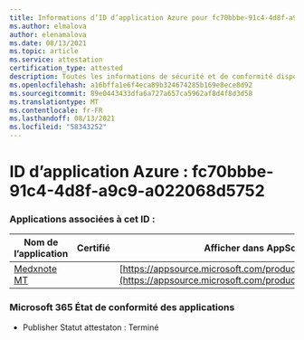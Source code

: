 ```yaml
---
title: Informations d’ID d’application Azure pour fc70bbbe-91c4-4d8f-a9c9-a022068d5752
ms.author: elmalova
author: elenamalova
ms.date: 08/13/2021
ms.topic: article
ms.service: attestation
certification_type: attested
description: Toutes les informations de sécurité et de conformité disponibles pour fc70bbbe-91c4-4d8f-a9c9-a022068d5752.
ms.openlocfilehash: a16bffa1e6f4eca89b324674285b169e8ece8d92
ms.sourcegitcommit: 89e0443433dfa6a727a657ca5962af8d4f8d3d58
ms.translationtype: MT
ms.contentlocale: fr-FR
ms.lasthandoff: 08/13/2021
ms.locfileid: "58343252"
---
```

# <a name="azure-app-id-fc70bbbe-91c4-4d8f-a9c9-a022068d5752"></a>ID d’application Azure : fc70bbbe-91c4-4d8f-a9c9-a022068d5752


### <a name="apps-associated-with-this-id"></a>Applications associées à cet ID :
| **Nom de l’application** | **Certifié** | **Afficher dans AppSource** |
|--------------|---------------|-----------------------|
| [Medxnote MT](https://docs.microsoft.com/microsoft-365-app-certification/forward/WA200001823) |  | [https://appsource.microsoft.com/product/office/WA200001823](https://appsource.microsoft.com/product/office/WA200001823) |

### <a name="microsoft-365-app-compliance-status"></a>Microsoft 365 État de conformité des applications
- Publisher Statut attestaton : Terminé
